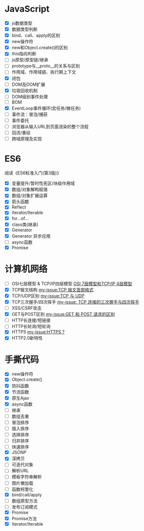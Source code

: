 # JavaScript
- [x] js数据类型
- [x] 数据类型判断
- [x] bind、call、apply的区别
- [x] new操作符
- [x] new和Object.create()的区别
- [x] this指向判断
- [ ] js原型/原型链/继承
- [ ] prototype与__proto__的关系与区别
- [ ] 作用域、作用域链、执行期上下文
- [x] 闭包
- [ ] DOM及DOM扩展
- [x] 垃圾回收机制
- [ ] DOM级别事件处理
- [ ] BOM
- [x] EventLoop事件循环(宏任务/微任务)
- [ ] 事件流：冒泡/捕获
- [ ] 事件委托
- [ ] 浏览器从输入URL到页面渲染的整个流程
- [ ] 回流/重绘
- [ ] 跨域原理及实现

# ES6
阅读《ES6标准入门(第3版)》
- [x] 变量提升/暂时性死区/块级作用域
- [x] 数组/对象解构赋值
- [x] 数组/对象扩展运算
- [x] 箭头函数
- [x] Reflect
- [x] Iterator/Iterable
- [x] for...of...
- [x] class类(继承)
- [x] Generator
- [x] Generator 异步应用
- [ ] async函数
- [x] Promise

# 计算机网络
- [ ] OSI七层模型 & TCP/IP四层模型
[OSI 7层模型和TCP/IP 4层模型](https://zhuanlan.zhihu.com/p/32059190)
- [x] TCP报文结构
[my-issue:TCP 报文首部格式](https://github.com/jtwang7/Internet-Note/issues/10)
- [x] TCP/UDP区别
[my-issue:TCP 与 UDP](https://github.com/jtwang7/Internet-Note/issues/5#issue-1005372215)
- [x] TCP三次握手/四次挥手
[my-issue: TCP 连接的三次握手与四次挥手](https://github.com/jtwang7/Internet-Note/issues/6)
- [ ] XSS/CSRF攻击
- [x] GET与POST区别
[my-issue:GET 和 POST 请求的区别](https://github.com/jtwang7/Internet-Note/issues/9)
- [ ] HTTP长连接/短链接
- [ ] HTTP长轮询/短轮询
- [x] HTTPS
[my-issue:HTTPS ?](https://github.com/jtwang7/Internet-Note/issues/13)
- [x] HTTP2.0新特性

# 手撕代码
- [x] new操作符
- [x] Object.create()
- [x] 防抖函数
- [x] 节流函数
- [x] 原生Ajax
- [x] async函数
- [ ] 继承
- [ ] 数组去重
- [ ] 冒泡排序
- [ ] 插入排序
- [ ] 选择排序
- [ ] 归并排序
- [ ] 快速排序
- [x] JSONP
- [x] 深拷贝
- [ ] 可迭代对象
- [ ] 解析URL
- [ ] 模板字符串解析
- [ ] 图片懒加载
- [ ] 函数柯里化
- [x] bind/call/apply
- [ ] 数组原型方法
- [ ] 发布订阅模式
- [x] Promise
- [x] Promise方法
- [x] Iterator/Iterable